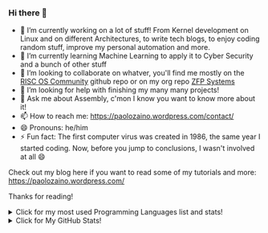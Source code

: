 ### Hi there 👋

- 🔭 I’m currently working on a lot of stuff! From Kernel development on Linux and on different Architectures, to write tech blogs, to enjoy coding random stuff, improve my personal automation and more.
- 🌱 I’m currently learning Machine Learning to apply it to Cyber Security and a bunch of other stuff
- 👯 I’m looking to collaborate on whatver, you'll find me mostly on the [RISC OS Community](https://github.com/RISC-OS-Community) github repo or on my org repo [ZFP Systems](https://github.com/ZFPSystems) 
- 🤔 I’m looking for help with finishing my many many projects!
- 💬 Ask me about Assembly, c'mon I know you want to know more about it!
- 📫 How to reach me: https://paolozaino.wordpress.com/contact/
- 😄 Pronouns: he/him
- ⚡ Fun fact: The first computer virus was created in 1986, the same year I started coding. Now, before you jump to conclusions, I wasn't involved at all 😄

Check out my blog here if you want to read some of my tutorials and more: https://paolozaino.wordpress.com/

Thanks for reading!

<details>
    <summary>Click for my most used Programming Languages list and stats!</summary>
    <p align="center">
        <img align="center" src="https://github-readme-stats.vercel.app/api/top-langs/?username=pzaino&layout=compact)](https://github.com/pzaino/github-readme-stats" 
        <br>
    </p>
</details>

<details>
    <summary>Click for My GitHub Stats!</summary>
    <p align="center">
         <img align="center" src="https://github-readme-stats.vercel.app/api?username=pzaino&bg_color=071A2C&icon_color=4194FD&show_icons=true&count_private=true&theme=tokyonight&line_height=27&text_color=FFFFFF" alt="PZaino's github stats"/>
        <br>
    </p>
</details>
